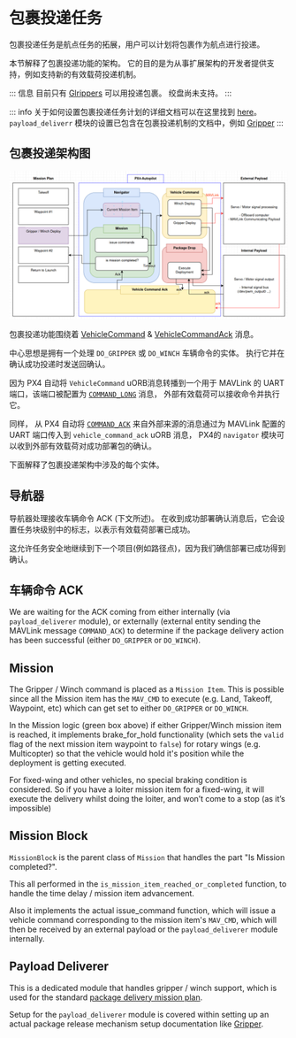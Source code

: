 # 包裹投递任务

<Badge type="tip" text="PX4 v1.14" />

包裹投递任务是航点任务的拓展，用户可以计划将包裹作为航点进行投递。

本节解释了包裹投递功能的架构。 它的目的是为从事扩展架构的开发者提供支持，例如支持新的有效载荷投递机制。

::: 信息
目前只有 [Glrippers](../peripherals/gripper.md) 可以用投递包裹。 绞盘尚未支持。
:::

::: info
关于如何设置包裹投递任务计划的详细文档可以在这里找到 [here](../flying/package_delivery_mission.md)。 `payload_deliverr` 模块的设置已包含在包裹投递机制的文档中，例如 [Gripper](../peripherals/gripper.md#px4-configuration)
:::

## 包裹投递架构图

![Package delivery architecture overview](../../assets/advanced_config/payload_delivery_mission_architecture.png)

包裹投递功能围绕着 [VehicleCommand](../msg_docs/VehicleCommand.md) & [VehicleCommandAck](../msg_docs/VehicleCommandAck.md) 消息。

中心思想是拥有一个处理 `DO_GRIPPER` 或 `DO_WINCH` 车辆命令的实体。 执行它并在确认成功投递时发送回确认。

因为 PX4 自动将 `VehicleCommand` uORB消息转播到一个用于 MAVLink 的 UART 端口，该端口被配置为 [`COMMAND_LONG`](https://mavlink.io/en/messages/common.html#COMMAND_LONG) 消息， 外部有效载荷可以接收命令并执行它。

同样， 从 PX4 自动将 [`COMMAND_ACK`](https://mavlink.io/en/messages/common.html#COMMAND_ACK) 来自外部来源的消息通过为 MAVLink 配置的 UART 端口传入到 `vehicle_command_ack` uORB 消息， PX4的 `navigator` 模块可以收到外部有效载荷对成功部署包的确认。

下面解释了包裹投递架构中涉及的每个实体。

## 导航器

导航器处理接收车辆命令 ACK (下文所述)。 在收到成功部署确认消息后，它会设置任务块级别中的标志，以表示有效载荷部署已成功。

这允许任务安全地继续到下一个项目(例如路径点)，因为我们确信部署已成功得到确认。

## 车辆命令 ACK

We are waiting for the ACK coming from either internally (via `payload_deliverer` module), or externally (external entity sending the MAVLink message `COMMAND_ACK`) to determine if the package delivery action has been successful (either `DO_GRIPPER` or `DO_WINCH`).

## Mission

The Gripper / Winch command is placed as a `Mission Item`. This is possible since all the Mission item has the `MAV_CMD` to execute (e.g. Land, Takeoff, Waypoint, etc) which can get set to either `DO_GRIPPER` or `DO_WINCH`.

In the Mission logic (green box above) if either Gripper/Winch mission item is reached, it implements brake_for_hold functionality (which sets the `valid` flag of the next mission item waypoint to `false`) for rotary wings (e.g. Multicopter) so that the vehicle would hold it's position while the deployment is getting executed.

For fixed-wing and other vehicles, no special braking condition is considered. So if you have a loiter mission item for a fixed-wing, it will execute the delivery whilst doing the loiter, and won’t come to a stop (as it’s impossible)

## Mission Block

`MissionBlock` is the parent class of `Mission` that handles the part "Is Mission completed?".

This all performed in the `is_mission_item_reached_or_completed` function, to handle the time delay / mission item advancement.

Also it implements the actual issue_command function, which will issue a vehicle command corresponding to the mission item's `MAV_CMD`, which will then be received by an external payload or the `payload_deliverer` module internally.

## Payload Deliverer

This is a dedicated module that handles gripper / winch support, which is used for the standard [package delivery mission plan](../flying/package_delivery_mission.md).

Setup for the `payload_deliverer` module is covered within setting up an actual package release mechanism setup documentation like [Gripper](../peripherals/gripper.md#px4-configuration).
